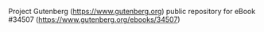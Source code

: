 Project Gutenberg (https://www.gutenberg.org) public repository for eBook #34507 (https://www.gutenberg.org/ebooks/34507)

